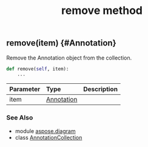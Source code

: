 ﻿---
title: remove method
second_title: Aspose.Diagram for Python via .NET API References
description: 
type: docs
weight: 50
url: /python-net/aspose.diagram/annotationcollection/remove/
is_root: false
---

## remove(item) {#Annotation}

Remove the Annotation object from the collection.



```python
def remove(self, item):
    ...
```


| Parameter | Type | Description |
| :- | :- | :- |
| item | [Annotation](/diagram/python-net/aspose.diagram/annotation) |  |



### See Also
* module [aspose.diagram](../../)
* class [AnnotationCollection](/diagram/python-net/aspose.diagram/annotationcollection)
